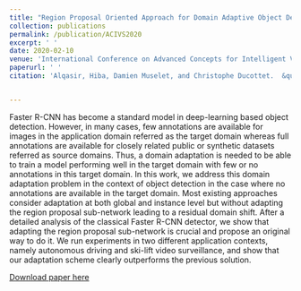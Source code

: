 ```yaml
---
title: "Region Proposal Oriented Approach for Domain Adaptive Object Detection"
collection: publications
permalink: /publication/ACIVS2020
excerpt: ' '
date: 2020-02-10
venue: 'International Conference on Advanced Concepts for Intelligent Vision Systems'
paperurl: ' '
citation: 'Alqasir, Hiba, Damien Muselet, and Christophe Ducottet.  &quot;Region proposal oriented approach for domain adaptive object detection. &quot; <i>International Conference on Advanced Concepts for Intelligent Vision Systems.</i> Springer, Cham, 2020.'


---
```

Faster R-CNN has become a standard model in deep-learning based object detection. However, in many cases, few annotations are available for images in the application domain referred as the target domain whereas full annotations are available for closely related public or synthetic datasets referred as source domains. Thus, a domain adaptation is needed to be able to train a model performing well in the target domain with few or no annotations in this target domain. In this work, we address this domain adaptation problem in the context of object detection in the case where no annotations are available in the target domain. Most existing approaches consider adaptation at both global and instance level but without adapting the region proposal sub-network leading to a residual domain shift. After a detailed analysis of the classical Faster R-CNN detector, we show that adapting the region proposal sub-network is crucial and propose an original way to do it. We run experiments in two different application contexts, namely autonomous driving and ski-lift video surveillance, and show that our adaptation scheme clearly outperforms the previous solution.

[Download paper here](https://perso.univ-st-etienne.fr/muda8804/ACIVS20.pdf)


